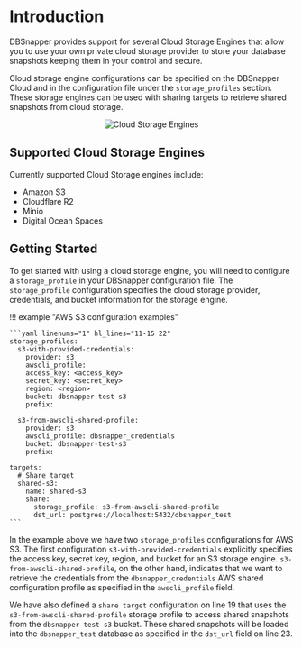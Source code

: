 # Introduction

DBSnapper provides support for several Cloud Storage Engines that allow you to use your own private cloud storage provider to store your database snapshots keeping them in your control and secure.

Cloud storage engine configurations can be specified on the DBSnapper Cloud and in the configuration file under the `storage_profiles` section. These storage engines can be used with sharing targets to retrieve shared snapshots from cloud storage.

<p align="center">
  <img alt="Cloud Storage Engines" src="/static/dbsnapper-storage-engines.png"  />
</p>

## Supported Cloud Storage Engines

Currently supported Cloud Storage engines include:

- Amazon S3
- Cloudflare R2
- Minio
- Digital Ocean Spaces

## Getting Started

To get started with using a cloud storage engine, you will need to configure a `storage_profile` in your DBSnapper configuration file. The `storage_profile` configuration specifies the cloud storage provider, credentials, and bucket information for the storage engine.

<!-- prettier-ignore-start -->
!!! example "AWS S3 configuration examples"
  
    ```yaml linenums="1" hl_lines="11-15 22"
    storage_profiles:
      s3-with-provided-credentials:
        provider: s3
        awscli_profile:
        access_key: <access_key>
        secret_key: <secret_key>
        region: <region>
        bucket: dbsnapper-test-s3
        prefix:

      s3-from-awscli-shared-profile:
        provider: s3
        awscli_profile: dbsnapper_credentials
        bucket: dbsnapper-test-s3
        prefix:

    targets:
      # Share target
      shared-s3:
        name: shared-s3
        share:
          storage_profile: s3-from-awscli-shared-profile
          dst_url: postgres://localhost:5432/dbsnapper_test
    ```
<!-- prettier-ignore-end -->

In the example above we have two `storage_profiles` configurations for AWS S3. The first configuration `s3-with-provided-credentials` explicitly specifies the access key, secret key, region, and bucket for an S3 storage engine. `s3-from-awscli-shared-profile`, on the other hand, indicates that we want to retrieve the credentials from the `dbsnapper_credentials` AWS shared configuration profile as specified in the `awscli_profile` field.

We have also defined a `share target` configuration on line 19 that uses the `s3-from-awscli-shared-profile` storage profile to access shared snapshots from the `dbsnapper-test-s3` bucket. These shared snapshots will be loaded into the `dbsnapper_test` database as specified in the `dst_url` field on line 23.
